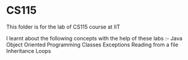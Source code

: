 # CS115
This folder is for the lab of CS115 course at IIT

I learnt about the following concepts with the help of these labs :- 
Java 
Object Oriented Programming 
Classes 
Exceptions 
Reading from a file 
Inheritance
Loops
